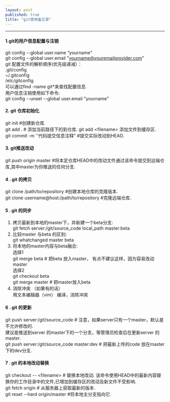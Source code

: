 ```yaml
---
layout: post
published: true
title: "git使用备忘录"
---
```


-----------------------------------------------------------

#### 1.git的用户信息配置与注销  
git config --global  user.name “yourname"    
git config --global user.email "yourname@youremailprovider.com"    
git 配置文件的解析顺序(优先级递减）：   
.git/config   
 ~/.gitconfig    
/etc/gitconfig   
可以通过find -name git*来查找配置信息.   
用户信息注销使用如下命令:   
 git config --unset --global user.email "yourname"

#### 2. git 仓库初始化 
   git init  #创建新仓库.      
   git add .  # 添加当前路径下的到仓库.   git add <filename\> 添加文件到缓存区.   
   git commit -m ''代码提交信息注释" #提交实际改动到HEAD.

#### 3. git推送改动  
   git push origin master  #将本定仓库HEAD中的改动文件通过该命令提交到远端仓库,其中master为你推送的任何分支.         
  
#### 4 . git 的拷贝  
   git clone /path/to/repository #创建本地仓库的克隆版本.   
   git clone username@host:/path/to/repository #克隆远端仓库.   

#### 5 . git 的同步  
1. 拷贝最新到本地的master下，并新建一个beta分支:   
     git fetch server:/git/source_code  local_path master:beta   
2. 比较master 与beta 的区别:   
      git whatchanged master beta    
3. 将本地的master内容与beta融合:      
   选择1   
    git merge beta   # 把beta 放入master， 有点不建议这样，因为容易改动master   
   选择2   
    git checkout beta    
    git merge master  # 把master放入beta    
4. 消除冲突 （如果有的话）     
    用文本编辑器（vim） 编译，消除冲突     

#### 6 . git 的更新  
 git push server:/git/source_code   # 注意，如果server只有一个master，默认是不允许修改的.   
 建议是推送到server 的master下的一个分支，等管理员检查后在更新server 的master.   
 git push server:/git/source_code master:dev # 把最新上传的code 放在master下的dev分支.   


#### 7 . git 的本地改动替换  
git checkout --  <filename\>   # 替换本地改动.  该命令使用HEAD中的最新内容替换你的工作目录中的文件,已增加到缓存区的改动及新文件不受影响.      
git fetch origin   # 从服务器上获取最新的版本.   
git reset --hard origin/master #将本地主分支指向它.    
